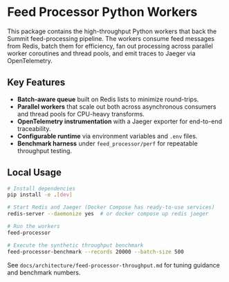 # Feed Processor Python Workers

This package contains the high-throughput Python workers that back the Summit feed-processing pipeline. The workers consume feed messages from Redis, batch them for efficiency, fan out processing across parallel worker coroutines and thread pools, and emit traces to Jaeger via OpenTelemetry.

## Key Features

- **Batch-aware queue** built on Redis lists to minimize round-trips.
- **Parallel workers** that scale out both across asynchronous consumers and thread pools for CPU-heavy transforms.
- **OpenTelemetry instrumentation** with a Jaeger exporter for end-to-end traceability.
- **Configurable runtime** via environment variables and `.env` files.
- **Benchmark harness** under `feed_processor/perf` for repeatable throughput testing.

## Local Usage

```bash
# Install dependencies
pip install -e .[dev]

# Start Redis and Jaeger (Docker Compose has ready-to-use services)
redis-server --daemonize yes  # or docker compose up redis jaeger

# Run the workers
feed-processor

# Execute the synthetic throughput benchmark
feed-processor-benchmark --records 20000 --batch-size 500
```

See `docs/architecture/feed-processor-throughput.md` for tuning guidance and benchmark numbers.
